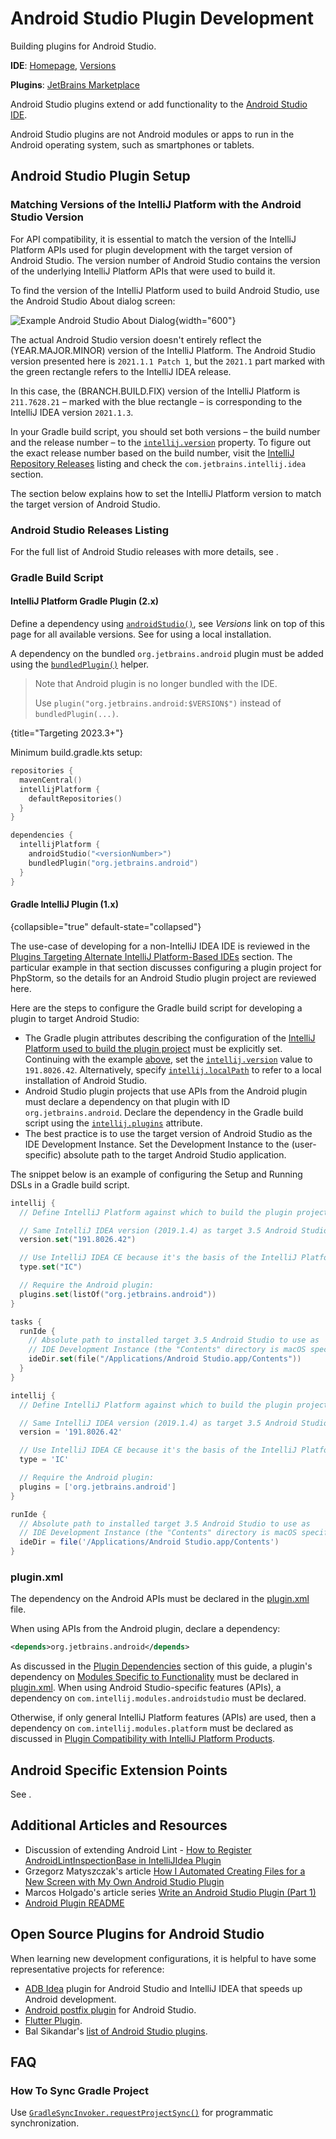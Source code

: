 <!-- Copyright 2000-2024 JetBrains s.r.o. and contributors. Use of this source code is governed by the Apache 2.0 license. -->

# Android Studio Plugin Development

<link-summary>Building plugins for Android Studio.</link-summary>

<tldr>

**IDE**: [Homepage](https://developer.android.com/studio), [Versions](#android-studio-releases-listing)

**Plugins**: [JetBrains Marketplace](https://plugins.jetbrains.com/androidstudio)

</tldr>

Android Studio plugins extend or add functionality to the [Android Studio IDE](https://developer.android.com/studio).

Android Studio plugins are not Android modules or apps to run in the Android operating system, such as smartphones or tablets.

## Android Studio Plugin Setup

### Matching Versions of the IntelliJ Platform with the Android Studio Version

For API compatibility, it is essential to match the version of the IntelliJ Platform APIs used for plugin development with the target version of Android Studio.
The version number of Android Studio contains the version of the underlying IntelliJ Platform APIs that were used to build it.

To find the version of the IntelliJ Platform used to build Android Studio, use the Android Studio <control>About</control> dialog screen:

![Example Android Studio About Dialog](android_studio_build.png){width="600"}

The actual Android Studio version doesn't entirely reflect the (YEAR.MAJOR.MINOR) version of the IntelliJ Platform.
The Android Studio version presented here is `2021.1.1 Patch 1`, but the `2021.1` part marked with the green rectangle refers to the IntelliJ IDEA release.

In this case, the (BRANCH.BUILD.FIX) version of the IntelliJ Platform is `211.7628.21` – marked with the blue rectangle – is corresponding to the IntelliJ IDEA version `2021.1.3`.

In your Gradle build script, you should set both versions – the build number and the release number – to the [`intellij.version`](tools_gradle_intellij_plugin.md#intellij-extension-version) property.
To figure out the exact release number based on the build number, visit the [IntelliJ Repository Releases](https://www.jetbrains.com/intellij-repository/releases/) listing and check the `com.jetbrains.intellij.idea` section.

The [](#gradle-build-script) section below explains how to set the IntelliJ Platform version to match the target version of Android Studio.

### Android Studio Releases Listing

For the full list of Android Studio releases with more details, see [](android_studio_releases_list.md).

### Gradle Build Script

#### IntelliJ Platform Gradle Plugin (2.x)

Define a dependency using [`androidStudio()`](tools_intellij_platform_gradle_plugin_dependencies_extension.md), see _Versions_ link on top of this page for all available versions.
See [](tools_intellij_platform_gradle_plugin.md#dependenciesLocalPlatform) for using a local installation.

A dependency on the bundled `org.jetbrains.android` plugin must be added using the [`bundledPlugin()`](tools_intellij_platform_gradle_plugin_dependencies_extension.md#plugins) helper.

> Note that Android plugin is no longer bundled with the IDE.
>
> Use `plugin("org.jetbrains.android:$VERSION$")` instead of `bundledPlugin(...)`.
>
{title="Targeting 2023.3+"}

Minimum <path>build.gradle.kts</path> setup:

```kotlin
repositories {
  mavenCentral()
  intellijPlatform {
    defaultRepositories()
  }
}

dependencies {
  intellijPlatform {
    androidStudio("<versionNumber>")
    bundledPlugin("org.jetbrains.android")
  }
}
```

#### Gradle IntelliJ Plugin (1.x)

{collapsible="true" default-state="collapsed"}

The use-case of developing for a non-IntelliJ IDEA IDE is reviewed in the [Plugins Targeting Alternate IntelliJ Platform-Based IDEs](dev_alternate_products.md#configuring-gradle-build-script-to-target-products-other-than-intellij-idea) section.
The particular example in that section discusses configuring a plugin project for PhpStorm, so the details for an Android Studio plugin project are reviewed here.

Here are the steps to configure the Gradle build script for developing a plugin to target Android Studio:

* The Gradle plugin attributes describing the configuration of the [IntelliJ Platform used to build the plugin project](configuring_plugin_project.md#intellij平台配置) must be explicitly set.
  Continuing with the example [above](#matching-versions-of-the-intellij-platform-with-the-android-studio-version), set the [`intellij.version`](tools_gradle_intellij_plugin.md#intellij-extension-version) value to `191.8026.42`.
  Alternatively, specify [`intellij.localPath`](tools_gradle_intellij_plugin.md#intellij-extension-localpath) to refer to a local installation of Android Studio.
* Android Studio plugin projects that use APIs from the Android plugin must declare a dependency on that plugin with ID `org.jetbrains.android`.
  Declare the dependency in the Gradle build script using the [`intellij.plugins`](tools_gradle_intellij_plugin.md#intellij-extension-plugins) attribute.
* The best practice is to use the target version of Android Studio as the IDE Development Instance.
  Set the Development Instance to the (user-specific) absolute path to the target Android Studio application.

The snippet below is an example of configuring the Setup and Running DSLs in a Gradle build script.

<tabs>
<tab title="Kotlin">

```kotlin
intellij {
  // Define IntelliJ Platform against which to build the plugin project.

  // Same IntelliJ IDEA version (2019.1.4) as target 3.5 Android Studio:
  version.set("191.8026.42")

  // Use IntelliJ IDEA CE because it's the basis of the IntelliJ Platform:
  type.set("IC")

  // Require the Android plugin:
  plugins.set(listOf("org.jetbrains.android"))
}

tasks {
  runIde {
    // Absolute path to installed target 3.5 Android Studio to use as
    // IDE Development Instance (the "Contents" directory is macOS specific):
    ideDir.set(file("/Applications/Android Studio.app/Contents"))
  }
}
```

</tab>
<tab title="Groovy">

```groovy
intellij {
  // Define IntelliJ Platform against which to build the plugin project.

  // Same IntelliJ IDEA version (2019.1.4) as target 3.5 Android Studio:
  version = '191.8026.42'

  // Use IntelliJ IDEA CE because it's the basis of the IntelliJ Platform:
  type = 'IC'

  // Require the Android plugin:
  plugins = ['org.jetbrains.android']
}

runIde {
  // Absolute path to installed target 3.5 Android Studio to use as
  // IDE Development Instance (the "Contents" directory is macOS specific):
  ideDir = file('/Applications/Android Studio.app/Contents')
}
```

</tab>
</tabs>

### plugin.xml

The dependency on the Android APIs must be declared in the <path>[plugin.xml](plugin_configuration_file.md)</path> file.

When using APIs from the Android plugin, declare a dependency:

```xml
<depends>org.jetbrains.android</depends>
```

As discussed in the [Plugin Dependencies](plugin_compatibility.md#declaring-plugin-dependencies) section of this guide, a plugin's dependency on [Modules Specific to Functionality](plugin_compatibility.md#modules-specific-to-functionality) must be declared in <path>[plugin.xml](plugin_configuration_file.md)</path>.
When using Android Studio-specific features (APIs), a dependency on `com.intellij.modules.androidstudio` must be declared.

Otherwise, if only general IntelliJ Platform features (APIs) are used, then a dependency on `com.intellij.modules.platform` must be declared as discussed in [Plugin Compatibility with IntelliJ Platform Products](plugin_compatibility.md).

## Android Specific Extension Points

See [](android_plugin_extension_point_list.md).

## Additional Articles and Resources

* Discussion of extending Android Lint - [How to Register AndroidLintInspectionBase in IntelliJIdea Plugin](https://intellij-support.jetbrains.com/hc/en-us/community/posts/360005018559-How-to-register-AndroidLintInspectionBase-in-IntellijIdea-Plugin)
* Grzegorz Matyszczak's article [How I Automated Creating Files for a New Screen with My Own Android Studio Plugin](https://proandroiddev.com/how-i-automated-creating-files-for-a-new-screen-with-my-own-android-studio-plugin-5d54b14ba6fa)
* Marcos Holgado's article series [Write an Android Studio Plugin (Part 1)](https://proandroiddev.com/write-an-android-studio-plugin-part-1-creating-a-basic-plugin-af956c4f8b50)
* [Android Plugin README](https://github.com/JetBrains/android#contents)

## Open Source Plugins for Android Studio

When learning new development configurations, it is helpful to have some representative projects for reference:

* [ADB Idea](https://github.com/pbreault/adb-idea) plugin for Android Studio and IntelliJ IDEA that speeds up Android development.
* [Android postfix plugin](https://github.com/takahirom/android-postfix-plugin) for Android Studio.
* [Flutter Plugin](https://github.com/flutter/flutter-intellij).
* Bal Sikandar's [list of Android Studio plugins](https://github.com/balsikandar/Android-Studio-Plugins).

## FAQ

### How To Sync Gradle Project

Use [`GradleSyncInvoker.requestProjectSync()`](%gh-ij-android%/project-system-gradle/src/com/android/tools/idea/gradle/project/sync/GradleSyncInvoker.kt) for programmatic synchronization.

